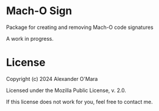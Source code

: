 # Mach-O Sign

Package for creating and removing Mach-O code signatures

A work in progress.

# License

Copyright (c) 2024 Alexander O'Mara

Licensed under the Mozilla Public License, v. 2.0.

If this license does not work for you, feel free to contact me.
